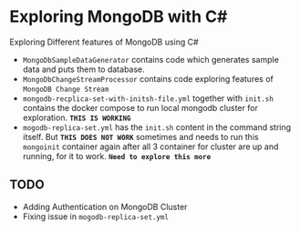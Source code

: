 # Exploring MongoDB with C#

Exploring Different features of MongoDB using C#

- `MongoDbSampleDataGenerator` contains code which generates sample data and puts them to database.
- `MongoDbChangeStreamProcessor` contains code exploring features of `MongoDB Change Stream`
- `mongodb-recplica-set-with-initsh-file.yml` together with `init.sh` contains the docker compose to run local mongodb cluster for exploration. **`THIS IS WORKING`**
- `mogodb-replica-set.yml` has the `init.sh` content in the command string itself. But **`THIS DOES NOT WORK`** sometimes and needs to run this `mongoinit` container again after all 3 container for cluster are up and running, for it to work. **`Need to explore this more`**

## TODO

- Adding Authentication on MongoDB Cluster
- Fixing issue in `mogodb-replica-set.yml`
